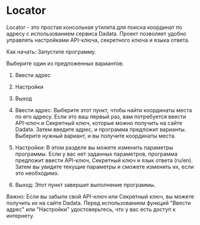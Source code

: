 # Locator
Locator - это простая консольная утилита для поиска координат по адресу с использованием сервиса Dadata. Проект позволяет удобно управлять настройками API-ключа, секретного ключа и языка ответа.

Как начать:
Запустите программу.

Выберите один из предложенных вариантов:
1. Ввести адрес
2. Настройки
3. Выход

1. Ввести адрес:
Выберите этот пункт, чтобы найти координаты места по его адресу.
Если это ваш первый раз, вам потребуется ввести API-ключ и Секретный ключ, которые можно получить на сайте Dadata.
Затем введите адрес, и программа предложит варианты. Выберите нужный вариант, и вы получите координаты места.

3. Настройки:
В этом разделе вы можете изменить параметры программы.
Если у вас нет заданных параметров, программа предложит ввести API-ключ, Секретный ключ и язык ответа (ru/en).
Затем вы увидите текущие параметры и сможете изменить их, если это необходимо.

5. Выход:
Этот пункт завершит выполнение программы.

Важно:
Если вы забыли свой API-ключ или Секретный ключ, вы можете получить их на сайте Dadata.
Перед использованием функций "Ввести адрес" или "Настройки" удостоверьтесь, что у вас есть доступ к интернету.
